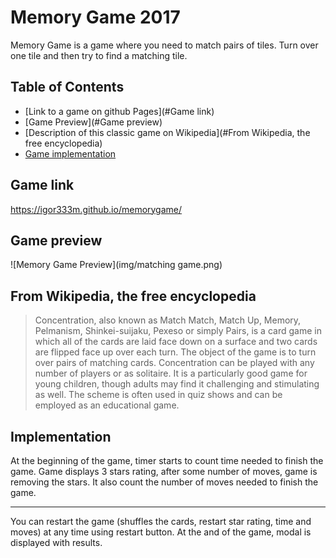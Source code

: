# Memory Game 2017
Memory Game is a game where you need to match pairs of tiles. Turn over one tile and then try to find a matching tile.

## Table of Contents

* [Link to a game on github Pages](#Game link)
* [Game Preview](#Game preview)
* [Description of this classic game on Wikipedia](#From Wikipedia, the free encyclopedia)
* [Game implementation](#implementation)

## Game link

https://igor333m.github.io/memorygame/

## Game preview

![Memory Game Preview](img/matching game.png)

## From Wikipedia, the free encyclopedia

>Concentration, also known as Match Match, Match Up, Memory, Pelmanism, 
>Shinkei-suijaku, Pexeso or simply Pairs, is a card game in which all of the cards 
>are laid face down on a surface and two cards are flipped face up over each turn. 
>The object of the game is to turn over pairs of matching cards. Concentration 
>can be played with any number of players or as solitaire. It is a particularly 
>good game for young children, though adults may find it challenging and 
>stimulating as well. The scheme is often used in quiz shows and can be employed 
>as an educational game.

## Implementation

At the beginning of the game, timer starts to count time needed to finish the game. Game displays 3 stars rating, after some number of moves, game is removing the stars. It also count the number of moves needed to finish the game.
***
You can restart the game (shuffles the cards, restart star rating, time and moves) at any time using restart button.
At the and of the game, modal is displayed with results.